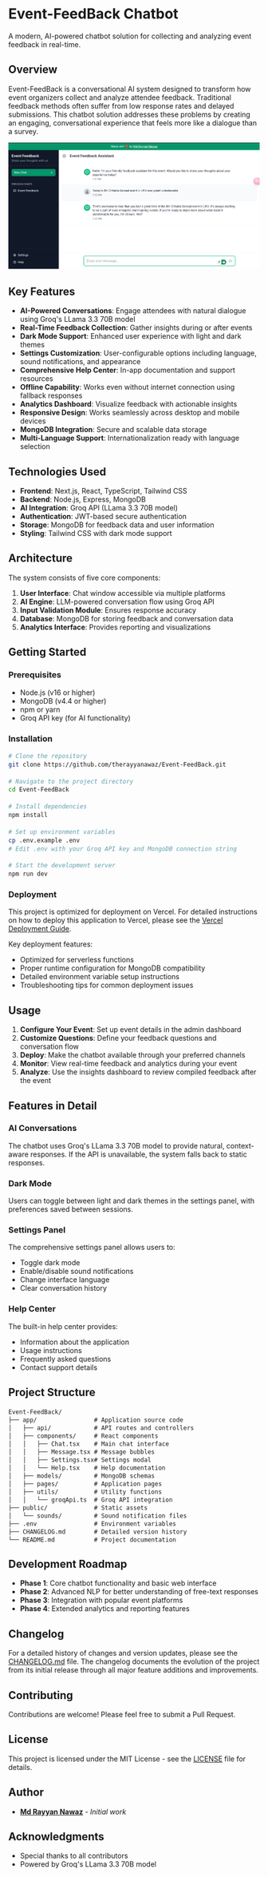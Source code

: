 # Event-FeedBack Chatbot

A modern, AI-powered chatbot solution for collecting and analyzing event feedback in real-time.

## Overview

Event-FeedBack is a conversational AI system designed to transform how event organizers collect and analyze attendee feedback. Traditional feedback methods often suffer from low response rates and delayed submissions. This chatbot solution addresses these problems by creating an engaging, conversational experience that feels more like a dialogue than a survey.

![Event Feedback Screenshot](public/screenshot.png)

## Key Features

- **AI-Powered Conversations**: Engage attendees with natural dialogue using Groq's LLama 3.3 70B model
- **Real-Time Feedback Collection**: Gather insights during or after events
- **Dark Mode Support**: Enhanced user experience with light and dark themes
- **Settings Customization**: User-configurable options including language, sound notifications, and appearance
- **Comprehensive Help Center**: In-app documentation and support resources
- **Offline Capability**: Works even without internet connection using fallback responses
- **Analytics Dashboard**: Visualize feedback with actionable insights
- **Responsive Design**: Works seamlessly across desktop and mobile devices
- **MongoDB Integration**: Secure and scalable data storage
- **Multi-Language Support**: Internationalization ready with language selection

## Technologies Used

- **Frontend**: Next.js, React, TypeScript, Tailwind CSS
- **Backend**: Node.js, Express, MongoDB
- **AI Integration**: Groq API (LLama 3.3 70B model)
- **Authentication**: JWT-based secure authentication
- **Storage**: MongoDB for feedback data and user information
- **Styling**: Tailwind CSS with dark mode support

## Architecture

The system consists of five core components:
1. **User Interface**: Chat window accessible via multiple platforms
2. **AI Engine**: LLM-powered conversation flow using Groq API
3. **Input Validation Module**: Ensures response accuracy
4. **Database**: MongoDB for storing feedback and conversation data
5. **Analytics Interface**: Provides reporting and visualizations

## Getting Started

### Prerequisites
- Node.js (v16 or higher)
- MongoDB (v4.4 or higher)
- npm or yarn
- Groq API key (for AI functionality)

### Installation
```bash
# Clone the repository
git clone https://github.com/therayyanawaz/Event-FeedBack.git

# Navigate to the project directory
cd Event-FeedBack

# Install dependencies
npm install

# Set up environment variables
cp .env.example .env
# Edit .env with your Groq API key and MongoDB connection string

# Start the development server
npm run dev
```

### Deployment

This project is optimized for deployment on Vercel. For detailed instructions on how to deploy this application to Vercel, please see the [Vercel Deployment Guide](VERCEL_DEPLOYMENT.md).

Key deployment features:
- Optimized for serverless functions
- Proper runtime configuration for MongoDB compatibility
- Detailed environment variable setup instructions
- Troubleshooting tips for common deployment issues

## Usage

1. **Configure Your Event**: Set up event details in the admin dashboard
2. **Customize Questions**: Define your feedback questions and conversation flow
3. **Deploy**: Make the chatbot available through your preferred channels
4. **Monitor**: View real-time feedback and analytics during your event
5. **Analyze**: Use the insights dashboard to review compiled feedback after the event

## Features in Detail

### AI Conversations
The chatbot uses Groq's LLama 3.3 70B model to provide natural, context-aware responses. If the API is unavailable, the system falls back to static responses.

### Dark Mode
Users can toggle between light and dark themes in the settings panel, with preferences saved between sessions.

### Settings Panel
The comprehensive settings panel allows users to:
- Toggle dark mode
- Enable/disable sound notifications
- Change interface language
- Clear conversation history

### Help Center
The built-in help center provides:
- Information about the application
- Usage instructions
- Frequently asked questions
- Contact support details

## Project Structure

```
Event-FeedBack/
├── app/                # Application source code
│   ├── api/            # API routes and controllers
│   ├── components/     # React components
│   │   ├── Chat.tsx    # Main chat interface
│   │   ├── Message.tsx # Message bubbles
│   │   ├── Settings.tsx# Settings modal
│   │   └── Help.tsx    # Help documentation
│   ├── models/         # MongoDB schemas
│   ├── pages/          # Application pages
│   ├── utils/          # Utility functions
│   │   └── groqApi.ts  # Groq API integration
├── public/             # Static assets
│   └── sounds/         # Sound notification files
├── .env                # Environment variables
├── CHANGELOG.md        # Detailed version history
└── README.md           # Project documentation
```

## Development Roadmap

- **Phase 1**: Core chatbot functionality and basic web interface
- **Phase 2**: Advanced NLP for better understanding of free-text responses
- **Phase 3**: Integration with popular event platforms
- **Phase 4**: Extended analytics and reporting features

## Changelog

For a detailed history of changes and version updates, please see the [CHANGELOG.md](CHANGELOG.md) file. The changelog documents the evolution of the project from its initial release through all major feature additions and improvements.

## Contributing

Contributions are welcome! Please feel free to submit a Pull Request.

## License

This project is licensed under the MIT License - see the [LICENSE](LICENSE) file for details.

## Author

- **[Md Rayyan Nawaz](https://github.com/therayyanawaz)** - *Initial work*

## Acknowledgments

- Special thanks to all contributors
- Powered by Groq's LLama 3.3 70B model